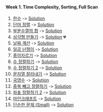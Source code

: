 #### Week 1. Time Complexity, Sorting, Full Scan
1.  [한수](https://www.acmicpc.net/problem/1065) -> [Solution](https://github.com/JoonHyeok-hozy-Kim/algorithm_study/blob/main/BaekJoon/Solutions/Week1/Sol_01_220913_1065.py)
2.  [단어 정렬](https://www.acmicpc.net/problem/1181) -> [Solution](https://github.com/JoonHyeok-hozy-Kim/algorithm_study/blob/main/BaekJoon/Solutions/Week1/Sol_02_220913_1181.py)
3.  [부분수열의 합](https://www.acmicpc.net/problem/1182) -> [Solution](https://github.com/JoonHyeok-hozy-Kim/algorithm_study/blob/main/BaekJoon/Solutions/Week1/Sol_03_220914_1182.py)
4.  [삼각형 만들기](https://www.acmicpc.net/problem/1448) -> [Solution](https://github.com/JoonHyeok-hozy-Kim/algorithm_study/blob/main/BaekJoon/Solutions/Week1/Sol_04_220914_1448.py) :broken_heart:
5.  [날짜 계산](https://www.acmicpc.net/problem/1476) -> [Solution](https://github.com/JoonHyeok-hozy-Kim/algorithm_study/blob/main/BaekJoon/Solutions/Week1/Sol_05_220915_1476.py)
6.  [일곱 난쟁이](https://www.acmicpc.net/problem/2309) -> [Solution](https://github.com/JoonHyeok-hozy-Kim/algorithm_study/blob/main/BaekJoon/Solutions/Week1/Sol_06_220915_2309.py)
7.  [종이자르기](https://www.acmicpc.net/problem/2628) -> [Solution](https://github.com/JoonHyeok-hozy-Kim/algorithm_study/blob/main/BaekJoon/Solutions/Week1/Sol_07_220915_2628.py)
8.  [수 정렬하기](https://www.acmicpc.net/problem/2750) -> [Solution](https://github.com/JoonHyeok-hozy-Kim/algorithm_study/blob/main/BaekJoon/Solutions/Week1/Sol_08_220915_2750.py)
9.  [수 정렬하기 2](https://www.acmicpc.net/problem/2751) -> [Solution](https://github.com/JoonHyeok-hozy-Kim/algorithm_study/blob/main/BaekJoon/Solutions/Week1/Sol_08_220915_2750.py)
10. [문자열 잘라내기](https://www.acmicpc.net/problem/2866) -> [Solution](https://github.com/JoonHyeok-hozy-Kim/algorithm_study/blob/main/BaekJoon/Solutions/Week1/Sol_09_220916_2866.py)
11. [국영수](https://www.acmicpc.net/problem/10825) -> [Solution](https://github.com/JoonHyeok-hozy-Kim/algorithm_study/blob/main/BaekJoon/Solutions/Week1/Sol_10_220916_10825.py)
12. [중복 빼고 정렬하기](https://www.acmicpc.net/problem/10867) -> [Solution](https://github.com/JoonHyeok-hozy-Kim/algorithm_study/blob/main/BaekJoon/Solutions/Week1/Sol_11_220916_10867.py)
13. [좌표 정렬하기 2](https://www.acmicpc.net/problem/11651) -> [Solution](https://github.com/JoonHyeok-hozy-Kim/algorithm_study/blob/main/BaekJoon/Solutions/Week1/Sol_12_220917_11651.py)
14. [마인크래프트](https://www.acmicpc.net/problem/18111) -> [Solution](https://github.com/JoonHyeok-hozy-Kim/algorithm_study/blob/main/BaekJoon/Solutions/Week1/Sol_13_220917_18111.py)
15. [단순한 문제 (Small)](https://www.acmicpc.net/problem/25494) -> [Solution](https://github.com/JoonHyeok-hozy-Kim/algorithm_study/blob/main/BaekJoon/Solutions/Week1/Sol_14_220917_25494.py)
